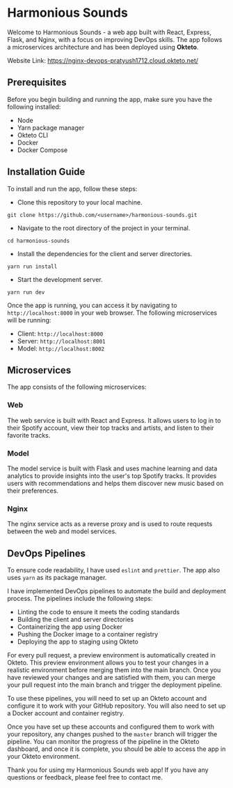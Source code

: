 # Harmonious Sounds

Welcome to Harmonious Sounds - a web app built with React, Express, Flask, and Nginx, with a focus on improving DevOps skills. The app follows a microservices architecture and has been deployed using **Okteto**.

Website Link: https://nginx-devops-pratyush1712.cloud.okteto.net/

## Prerequisites

Before you begin building and running the app, make sure you have the following installed:

- Node
- Yarn package manager
- Okteto CLI
- Docker
- Docker Compose

## Installation Guide

To install and run the app, follow these steps:

- Clone this repository to your local machine.

```
git clone https://github.com/<username>/harmonious-sounds.git
```

- Navigate to the root directory of the project in your terminal.

```
cd harmonious-sounds
```

- Install the dependencies for the client and server directories.

```
yarn run install
```

- Start the development server.

```
yarn run dev
```

Once the app is running, you can access it by navigating to `http://localhost:8000` in your web browser.
The following microservices will be running:
- Client: `http://localhost:8000`
- Server: `http://localhost:8001`
- Model: `http://localhost:8002`

## Microservices

The app consists of the following microservices:

### Web

The web service is built with React and Express. It allows users to log in to their Spotify account, view their top tracks and artists, and listen to their favorite tracks.

### Model

The model service is built with Flask and uses machine learning and data analytics to provide insights into the user's top Spotify tracks. It provides users with recommendations and helps them discover new music based on their preferences.

### Nginx

The nginx service acts as a reverse proxy and is used to route requests between the web and model services.

## DevOps Pipelines

To ensure code readability, I have used `eslint` and `prettier`. The app also uses `yarn` as its package manager.

I have implemented DevOps pipelines to automate the build and deployment process. The pipelines include the following steps:

- Linting the code to ensure it meets the coding standards
- Building the client and server directories
- Containerizing the app using Docker
- Pushing the Docker image to a container registry
- Deploying the app to staging using Okteto

For every pull request, a preview environment is automatically created in Okteto. This preview environment
allows you to test your changes in a realistic environment before merging them into the main branch.
Once you have reviewed your changes and are satisfied with them, you can merge your pull request
into the main branch and trigger the deployment pipeline.

To use these pipelines, you will need to set up an Okteto account and configure it to work with
your GitHub repository. You will also need to set up a Docker account and container registry.

Once you have set up these accounts and configured them to work with your repository, any changes pushed to the `master` branch
will trigger the pipeline. You can monitor the progress of the pipeline in the Okteto dashboard, and once it is complete,
you should be able to access the app in your Okteto environment.

Thank you for using my Harmonious Sounds web app! If you have any questions or feedback, please feel free to contact me.
